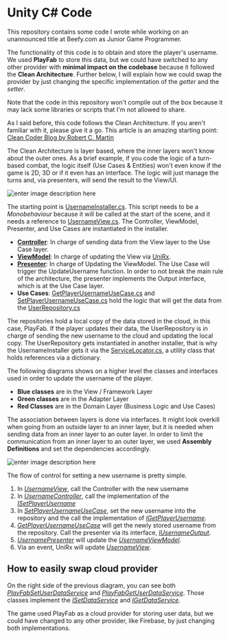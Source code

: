 # Unity C# Code

This repository contains some code I wrote while working on an unannounced title at Beefy.com as Junior Game Programmer.

The functionality of this code is to obtain and store the player's username. We used **PlayFab** to store this data, but we could have switched to any other provider with **minimal impact on the codebase** because it followed the **Clean Architecture**. Further below, I will explain how we could swap the provider by just changing the specific implementation of the *getter* and the *setter*.

Note that the code in this repository won't compile out of the box because it may lack some libraries or scripts that I'm not allowed to share.

As I said before, this code follows the Clean Architecture. If you aren't familiar with it, please give it a go. This article is an amazing starting point: [Clean Coder Blog by Robert C. Martin](https://blog.cleancoder.com/uncle-bob/2012/08/13/the-clean-architecture.html)

The Clean Architecture is layer based, where the inner layers won't know about the outer ones. As a brief example, if you code the logic of a turn-based combat, the logic itself (Use Cases & Entities) won't even know if the game is 2D, 3D or if it even has an interface. The logic will just manage the turns and, via presenters, will send the result to the View/UI.

![enter image description here](https://res.cloudinary.com/practicaldev/image/fetch/s--T7GIdw6s--/c_limit,f_auto,fl_progressive,q_auto,w_880/https://miro.medium.com/max/1488/1*D1EvAeK74Gry46JMZM4oOQ.png)

The starting point is [UsernameInstaller.cs](https://github.com/Galmoli/unity-cs-sample-code/blob/main/Code/ConfigurationAdapters/Installers/UsernameInstaller.cs). This script needs to be a *Monobehaviour* because it will be called at the start of the scene, and it needs a reference to [UsernameView.cs](https://github.com/Galmoli/unity-cs-sample-code/blob/main/Code/View/Lobby/Profile/UsernameView.cs). The Controller, ViewModel, Presenter, and Use Cases are instantiated in the installer.

 - **[Controller](https://github.com/Galmoli/unity-cs-sample-code/blob/458ecfa5a65a1bcf2b4d7f789043db6e31d84384/Code/InterfaceAdapters/Lobby/Profile/Username/UsernameController.cs)**: In charge of sending data from the View layer to the Use Case layer.
 - **[ViewModel](https://github.com/Galmoli/unity-cs-sample-code/blob/458ecfa5a65a1bcf2b4d7f789043db6e31d84384/Code/InterfaceAdapters/Lobby/Profile/Username/UsernameViewModel.cs)**: In charge of updating the View via [UniRx](https://github.com/neuecc/UniRx).
 - **[Presenter](https://github.com/Galmoli/unity-cs-sample-code/blob/458ecfa5a65a1bcf2b4d7f789043db6e31d84384/Code/InterfaceAdapters/Lobby/Profile/Username/UsernamePresenter.cs)**: In charge of Updating the ViewModel. The Use Case will trigger the UpdateUsername function. In order to not break the main rule of the architecture, the presenter implements the Output interface, which is at the Use Case layer. 
 - **Use Cases**: [GetPlayerUsernameUseCase.cs](https://github.com/Galmoli/unity-cs-sample-code/blob/main/Code/Domain/UseCases/Lobby/Profile/GetPlayerUsernameUseCase.cs) and [SetPlayerUsernameUseCase.cs](https://github.com/Galmoli/unity-cs-sample-code/blob/main/Code/Domain/UseCases/Lobby/Profile/SetPlayerUsernameUseCase.cs) hold the logic that will get the data from the [UserRepository.cs](https://github.com/Galmoli/unity-cs-sample-code/blob/main/Code/ApplicationLayer/DataAccess/User/UserRepository.cs)

The repositories hold a local copy of the data stored in the cloud, in this case, PlayFab. If the player updates their data, the UserRepository is in charge of sending the new username to the cloud and updating the local copy. The UserRepository gets instantiated in another installer, that is why the UsernameInstaller gets it via the [ServiceLocator.cs](https://github.com/Galmoli/unity-cs-sample-code/blob/main/Code/SystemUtilities/ServiceLocator.cs), a utility class that holds references via a dictionary. 

The following diagrams shows on a higher level the classes and interfaces used in order to update the username of the player.

 - **Blue classes** are in the View / Framework Layer
 - **Green classes** are in the Adapter Layer
 - **Red Classes** are in the Domain Layer (Business Logic and Use Cases)

The association between layers is done via interfaces. It might look overkill when going from an outside layer to an inner layer, but it is needed when sending data from an inner layer to an outer layer.
In order to limit the communication from an inner layer to an outer layer, we used **Assembly Definitions** and set the dependencies accordingly.

![enter image description here](https://i.imgur.com/abO6fgQ.png)

The flow of control for setting a new username is pretty simple.

 1. In *[UsernameView](https://github.com/Galmoli/unity-cs-sample-code/blob/main/Code/View/Lobby/Profile/UsernameView.cs)*, call the Controller with the new username
 2. In *[UsernameController](https://github.com/Galmoli/unity-cs-sample-code/blob/main/Code/InterfaceAdapters/Lobby/Profile/Username/UsernameController.cs)*, call the implementation of the *[ISetPlayerUsername](https://github.com/Galmoli/unity-cs-sample-code/blob/main/Code/Domain/UseCases/Lobby/Profile/ISetPlayerUsername.cs)*
 3. In *[SetPlayerUsernameUseCase](https://github.com/Galmoli/unity-cs-sample-code/blob/aa9d052e9032649b439787fc9609e7a9ca3aecc8/Code/Domain/UseCases/Lobby/Profile/SetPlayerUsernameUseCase.cs)*, set the new username into the repository and the call the implementation of *[IGetPlayerUsername](https://github.com/Galmoli/unity-cs-sample-code/blob/main/Code/Domain/UseCases/Lobby/Profile/IGetPlayerUsername.cs)*.
 4. *[GetPlayerUsernameUseCase](https://github.com/Galmoli/unity-cs-sample-code/blob/main/Code/Domain/UseCases/Lobby/Profile/GetPlayerUsernameUseCase.cs)* will get the newly stored username from the repository. Call the presenter via its interface, *[IUsernameOutput](https://github.com/Galmoli/unity-cs-sample-code/blob/main/Code/Domain/UseCases/Lobby/Profile/IUsernameOutput.cs)*.
 5. *[UsernamePresenter](https://github.com/Galmoli/unity-cs-sample-code/blob/aa9d052e9032649b439787fc9609e7a9ca3aecc8/Code/InterfaceAdapters/Lobby/Profile/Username/UsernamePresenter.cs)* will update the *[UsernameViewModel](https://github.com/Galmoli/unity-cs-sample-code/blob/main/Code/InterfaceAdapters/Lobby/Profile/Username/UsernameViewModel.cs)*.
 6. Via an event, UniRx will update *[UsernameView](https://github.com/Galmoli/unity-cs-sample-code/blob/main/Code/View/Lobby/Profile/UsernameView.cs)*.

## How to easily swap cloud provider

On the right side of the previous diagram, you can see both *[PlayFabSetUserDataService](https://github.com/Galmoli/unity-cs-sample-code/blob/main/Code/ApplicationLayer/Services/Server/PlayFab/PlayFabSetUserDataService.cs)* and *[PlayFabGetUserDataService](https://github.com/Galmoli/unity-cs-sample-code/blob/main/Code/ApplicationLayer/Services/Server/PlayFab/PlayFabGetUserDataService.cs)*. Those classes implement the *[ISetDataService](https://github.com/Galmoli/unity-cs-sample-code/blob/main/Code/Domain/Services/Server/ISetDataService.cs)* and *[IGetDataService](https://github.com/Galmoli/unity-cs-sample-code/blob/main/Code/ApplicationLayer/Services/Server/Gateways/ServerData/IGetDataService.cs)*.

The game used PlayFab as a cloud provider for storing user data, but we could have changed to any other provider, like Firebase, by just changing both implementations.
